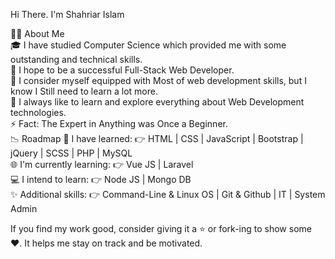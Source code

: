 Hi There. I'm Shahriar Islam <br>

👨‍💻 About Me<br>
🎓   I have studied Computer Science which provided me with some outstanding and technical skills.<br>
🌱   I hope to be a successful Full-Stack Web Developer.<br>
💼   I consider myself equipped with Most of web development skills, but I know I Still need to learn a lot more.<br>
🤔   I always like to learn and explore everything about Web Development technologies.<br>
⚡   Fact: The Expert in Anything was Once a Beginner.<br>
📉 Roadmap
💯   I have learned:   👉   HTML | CSS | JavaScript | Bootstrap | jQuery | SCSS | PHP | MySQL<br>
🌐   I'm currently learning:   👉   Vue JS | Laravel<br>
💻   I intend to learn:   👉   Node JS | Mongo DB<br>
✨   Additional skills:   👉   Command-Line & Linux OS | Git & Github | IT | System Admin<br>


If you find my work good, consider giving it a ⭐ or fork-ing to show some ❤️. It helps me stay on track and be motivated.<br><br>

